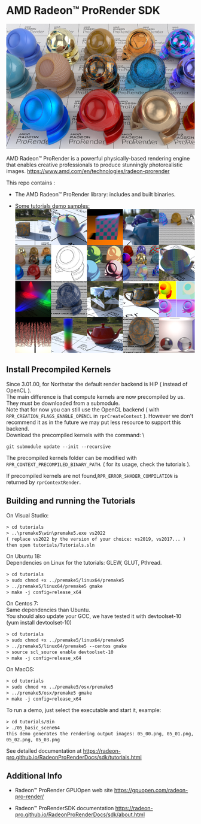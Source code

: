 

# AMD Radeon:tm: ProRender SDK

![](Resources/doc/doc1.png)

AMD Radeon:tm: ProRender is a powerful physically-based rendering engine that enables creative professionals to produce stunningly photorealistic images.
https://www.amd.com/en/technologies/radeon-prorender

This repo contains :
- The AMD Radeon:tm: ProRender library: includes and built binaries.  
  
- [Some tutorials demo samples:](https://github.com/GPUOpen-LibrariesAndSDKs/RadeonProRenderSDK/tree/master/tutorials#readme)  
![](Resources/doc/doc2.png)

## Install Precompiled Kernels

Since 3.01.00, for Northstar the default render backend is HIP ( instead of OpenCL ). \
The main difference is that compute kernels are now precompiled by us. They must be downloaded from a submodule.\
Note that for now you can still use the OpenCL backend ( with `RPR_CREATION_FLAGS_ENABLE_OPENCL` in `rprCreateContext` ). However we don't recommend it as in the future we may put less resource to support this backend.\
Download the precompiled kernels with the command: \
```
git submodule update --init --recursive
```

The precompiled kernels folder can be modified with `RPR_CONTEXT_PRECOMPILED_BINARY_PATH`. ( for its usage, check the tutorials ).

If precompiled kernels are not found,`RPR_ERROR_SHADER_COMPILATION` is returned by `rprContextRender`.

## Building and running the Tutorials

On Visual Studio:
```
> cd tutorials
> ..\premake5\win\premake5.exe vs2022
( replace vs2022 by the version of your choice: vs2019, vs2017... )
then open tutorials/Tutorials.sln
```

On Ubuntu 18:  
Dependencies on Linux for the tutorials: GLEW, GLUT, Pthread.
```
> cd tutorials
> sudo chmod +x ../premake5/linux64/premake5
> ../premake5/linux64/premake5 gmake
> make -j config=release_x64
```

On Centos 7:  
Same dependencies than Ubuntu.  
You should also update your GCC, we have tested it with devtoolset-10 (yum install devtoolset-10)
```
> cd tutorials
> sudo chmod +x ../premake5/linux64/premake5
> ../premake5/linux64/premake5 --centos gmake
> source scl_source enable devtoolset-10
> make -j config=release_x64
```

On MacOS:
```
> cd tutorials
> sudo chmod +x ../premake5/osx/premake5
> ../premake5/osx/premake5 gmake
> make -j config=release_x64
```

To run a demo, just select the executable and start it, example:
```
> cd tutorials/Bin
> ./05_basic_scene64
this demo generates the rendering output images: 05_00.png, 05_01.png, 05_02.png, 05_03.png
```

See detailed documentation at 
https://radeon-pro.github.io/RadeonProRenderDocs/sdk/tutorials.html

## Additional Info

- Radeon:tm: ProRender GPUOpen web site
https://gpuopen.com/radeon-pro-render/

- Radeon:tm: ProRenderSDK documentation
https://radeon-pro.github.io/RadeonProRenderDocs/sdk/about.html



